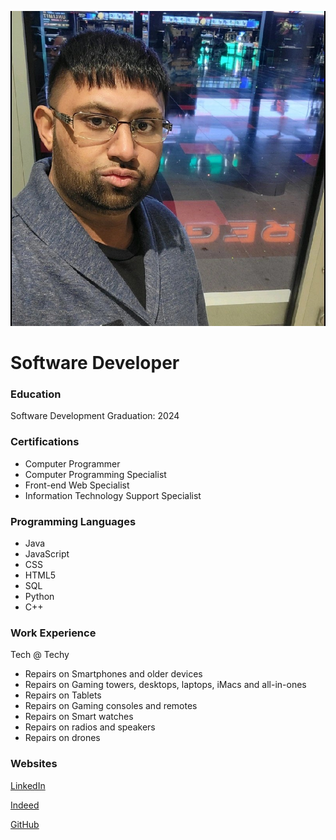 ![Adam Khan](1736478922877January2025Adam.png)

# Software Developer

### Education
Software Development
Graduation: 2024

### Certifications
- Computer Programmer
- Computer Programming Specialist
- Front-end Web Specialist
- Information Technology Support Specialist

### Programming Languages
- Java
- JavaScript
- CSS
- HTML5
- SQL
- Python
- C++

### Work Experience
Tech @ Techy
- Repairs on Smartphones and older devices
- Repairs on Gaming towers, desktops, laptops, iMacs and all-in-ones
- Repairs on Tablets
- Repairs on Gaming consoles and remotes
- Repairs on Smart watches
- Repairs on radios and speakers
- Repairs on drones

### Websites

[LinkedIn](https://www.linkedin.com/in/adam-khan-788071324/) 

[Indeed](https://profile.indeed.com/p/adamk-m53s81c)

[GitHub](https://github.com/kumaaj)
